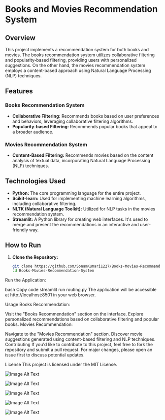# Books and Movies Recommendation System

## Overview

This project implements a recommendation system for both books and movies. The books recommendation system utilizes collaborative filtering and popularity-based filtering, providing users with personalized suggestions. On the other hand, the movies recommendation system employs a content-based approach using Natural Language Processing (NLP) techniques.

## Features

### Books Recommendation System

- **Collaborative Filtering:** Recommends books based on user preferences and behaviors, leveraging collaborative filtering algorithms.
- **Popularity-based Filtering:** Recommends popular books that appeal to a broader audience.

### Movies Recommendation System

- **Content-Based Filtering:** Recommends movies based on the content analysis of textual data, incorporating Natural Language Processing (NLP) techniques.

## Technologies Used

- **Python:** The core programming language for the entire project.
- **Scikit-learn:** Used for implementing machine learning algorithms, including collaborative filtering.
- **NLTK (Natural Language Toolkit):** Utilized for NLP tasks in the movies recommendation system.
- **Streamlit:** A Python library for creating web interfaces. It's used to merge and present the recommendations in an interactive and user-friendly way.

## How to Run

1. **Clone the Repository:**
   ```bash
   git clone https://github.com/SonamKumari1227/Books-Movies-Recommendation-System/
   cd Books-Movies-Recommendation-System

Run the Application:

bash
Copy code
streamlit run routing.py
The application will be accessible at http://localhost:8501 in your web browser.

Usage
Books Recommendation:

Visit the "Books Recommendation" section on the interface.
Explore personalized recommendations based on collaborative filtering and popular books.
Movies Recommendation:

Navigate to the "Movies Recommendation" section.
Discover movie suggestions generated using content-based filtering and NLP techniques.
Contributing
If you'd like to contribute to this project, feel free to fork the repository and submit a pull request. For major changes, please open an issue first to discuss potential updates.

License
This project is licensed under the MIT License.

![Image Alt Text](/graphics/pic4.png)

![Image Alt Text](/graphics/pic2.png)

![Image Alt Text](/graphics/pic3.png)

![Image Alt Text](/graphics/pic1.png)

![Image Alt Text](/graphics/pic5.png)

